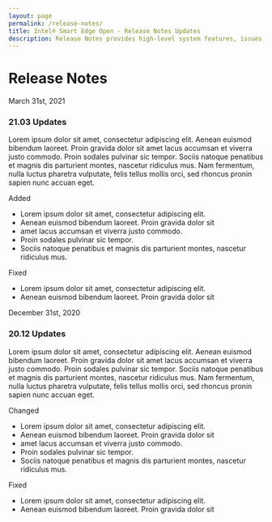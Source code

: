 ```yaml
---
layout: page
permalink: /release-notes/
title: Intel® Smart Edge Open - Release Notes Updates
description: Release Notes provides high-level system features, issues, and limitations information for the Intel® Smart Edge Open.
---
```


<!--{% include formspree.html email="my_name@gmail.com" redirect="/thanks/" name="true" subject="true" %}-->
<h1 class="uk-text-left">Release Notes</h1>
<div class="noteLeft">
    <p>March 31st, 2021</p>
</div>
<div class="noteRight">
    <h3>21.03 Updates</h3>
    <p>Lorem ipsum dolor sit amet, consectetur adipiscing elit. Aenean euismod bibendum laoreet. Proin gravida dolor sit amet lacus accumsan et viverra justo commodo. Proin sodales pulvinar sic tempor. Sociis natoque penatibus et magnis dis parturient montes, nascetur ridiculus mus. Nam fermentum, nulla luctus pharetra vulputate, felis tellus mollis orci, sed rhoncus pronin sapien nunc accuan eget.</p>
    <a class="uk-button uk-button-info uk-button-small uk-margin-small-top uk-margin-medium-bottom">Added</a>
    <ul>
        <li>Lorem ipsum dolor sit amet, consectetur adipiscing elit.</li>
        <li>Aenean euismod bibendum laoreet. Proin gravida dolor sit</li>
        <li>amet lacus accumsan et viverra justo commodo.</li>
        <li>Proin sodales pulvinar sic tempor.</li>
        <li>Sociis natoque penatibus et magnis dis parturient montes, nascetur ridiculus mus.</li>
    </ul>
    <a class="uk-button uk-button-danger uk-button-small uk-margin-small-top uk-margin-medium-bottom">Fixed</a>
    <ul>
        <li>Lorem ipsum dolor sit amet, consectetur adipiscing elit.</li>
        <li>Aenean euismod bibendum laoreet. Proin gravida dolor sit</li>
    </ul>
</div>
<div class="noteLeft">
    <p>December 31st, 2020</p>
</div>
<div class="noteRight">
    <h3>20.12 Updates</h3>
    <p>Lorem ipsum dolor sit amet, consectetur adipiscing elit. Aenean euismod bibendum laoreet. Proin gravida dolor sit amet lacus accumsan et viverra justo commodo. Proin sodales pulvinar sic tempor. Sociis natoque penatibus et magnis dis parturient montes, nascetur ridiculus mus. Nam fermentum, nulla luctus pharetra vulputate, felis tellus mollis orci, sed rhoncus pronin sapien nunc accuan eget.</p>
    <a class="uk-button uk-button-success uk-button-small uk-margin-small-top uk-margin-medium-bottom">Changed</a>
    <ul>
        <li>Lorem ipsum dolor sit amet, consectetur adipiscing elit.</li>
        <li>Aenean euismod bibendum laoreet. Proin gravida dolor sit</li>
        <li>amet lacus accumsan et viverra justo commodo.</li>
        <li>Proin sodales pulvinar sic tempor.</li>
        <li>Sociis natoque penatibus et magnis dis parturient montes, nascetur ridiculus mus.</li>
    </ul>
    <a class="uk-button uk-button-danger uk-button-small uk-margin-small-top uk-margin-medium-bottom">Fixed</a>
    <ul>
        <li>Lorem ipsum dolor sit amet, consectetur adipiscing elit.</li>
        <li>Aenean euismod bibendum laoreet. Proin gravida dolor sit</li>
    </ul>
</div>